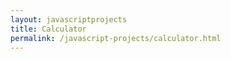 ```yaml
---
layout: javascriptprojects
title: Calculator
permalink: /javascript-projects/calculator.html
---
```


